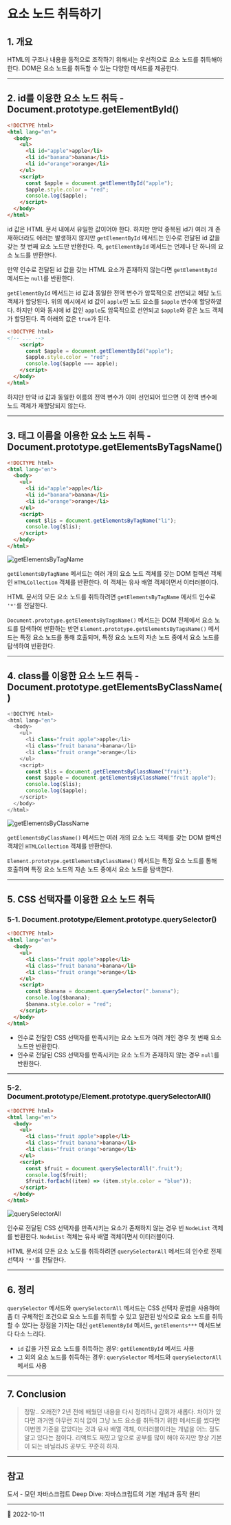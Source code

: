 # 요소 노드 취득하기

## 1. 개요

HTML의 구조나 내용을 동적으로 조작하기 위해서는 우선적으로 요소 노드를 취득해야 한다. DOM은 요소 노드를 취득할 수 있는 다양한 메서드를 제공한다.

---

## 2. id를 이용한 요소 노드 취득 - Document.prototype.getElementById()

```html
<!DOCTYPE html>
<html lang="en">
  <body>
    <ul>
      <li id="apple">apple</li>
      <li id="banana">banana</li>
      <li id="orange">orange</li>
    </ul>
    <script>
      const $apple = document.getElementById("apple");
      $apple.style.color = "red";
      console.log($apple);
    </script>
  </body>
</html>
```

id 값은 HTML 문서 내에서 유일한 값이어야 한다. 하지만 만약 중복된 id가 여러 개 존재하더라도 에러는 발생하지 않지만 `getElementById` 메서드는 인수로 전달된 id 값을 갖는 첫 번째 요소 노드만 반환한다. 즉, `getElementById` 메서드는 언제나 단 하나의 요소 노드를 반환한다.

만약 인수로 전달된 id 값을 갖는 HTML 요소가 존재하지 않는다면 `getElementById` 메서드는 `null`를 반환한다.

`getElementById` 메서드는 id 값과 동일한 전역 변수가 암묵적으로 선언되고 해당 노드 객체가 할당된다. 위의 예시에서 id 값이 `apple`인 노드 요소를 `$apple` 변수에 할당하였다. 하지만 이와 동시에 id 값인 `apple`도 암묵적으로 선언되고 `$apple`와 같은 노드 객체가 할당된다. 즉 아래의 값은 `true`가 된다.

```html
<!DOCTYPE html>
<!-- ... -->
    <script>
      const $apple = document.getElementById("apple");
      $apple.style.color = "red";
      console.log($apple === apple);
    </script>
  </body>
</html>
```

하지만 만약 id 값과 동일한 이름의 전역 변수가 이미 선언되어 있으면 이 전역 변수에 노드 객체가 재할당되지 않는다.

---

## 3. 태그 이름을 이용한 요소 노드 취득 - Document.prototype.getElementsByTagsName()

```html
<!DOCTYPE html>
<html lang="en">
  <body>
    <ul>
      <li id="apple">apple</li>
      <li id="banana">banana</li>
      <li id="orange">orange</li>
    </ul>
    <script>
      const $lis = document.getElementsByTagName("li");
      console.log($lis);
    </script>
  </body>
</html>
```

![getElementsByTagName](/image/JS/DOM/GetElementNode/getElementsByTagsName.png)

`getElementsByTagName` 메서드는 여러 개의 요소 노드 객체를 갖는 DOM 컬렉션 객체인 `HTMLCollection` 객체를 반환한다. 이 객체는 유사 배열 객체이면서 이터러블이다.

HTML 문서의 모든 요소 노드를 취득하려면 `getElementsByTagName` 메서드 인수로 `'*'`를 전달한다.

`Document.prototype.getElementsByTagsName()` 메서드는 DOM 전체에서 요소 노드를 탐색하여 반환하는 반면 `Element.prototype.getElementsByTagsName()` 메서드는 특정 요소 노드를 통해 호출되며, 특정 요소 노드의 자손 노드 중에서 요소 노드를 탐색하여 반환한다.

---

## 4. class를 이용한 요소 노드 취득 - Document.prototype.getElementsByClassName()

```javascript
<!DOCTYPE html>
<html lang="en">
  <body>
    <ul>
      <li class="fruit apple">apple</li>
      <li class="fruit banana">banana</li>
      <li class="fruit orange">orange</li>
    </ul>
    <script>
      const $lis = document.getElementsByClassName("fruit");
      const $apple = document.getElementsByClassName("fruit apple");
      console.log($lis);
      console.log($apple);
    </script>
  </body>
</html>
```

![getElementsByClassName](/image/JS/DOM/GetElementNode/getElementsByClassName.png)

`getElementsByClassName()` 메서드는 여러 개의 요소 노드 객체를 갖는 DOM 컬렉션 객체인 `HTMLCollection` 객체를 반환한다.

`Element.prototype.getElementsByClassName()` 메서드는 특정 요소 노드를 통해 호출하며 특정 요소 노드의 자손 노드 중에서 요소 노드를 탐색한다.

---

## 5. CSS 선택자를 이용한 요소 노드 취득

### 5-1. Document.prototype/Element.prototype.querySelector()

```html
<!DOCTYPE html>
<html lang="en">
  <body>
    <ul>
      <li class="fruit apple">apple</li>
      <li class="fruit banana">banana</li>
      <li class="fruit orange">orange</li>
    </ul>
    <script>
      const $banana = document.querySelector(".banana");
      console.log($banana);
      $banana.style.color = "red";
    </script>
  </body>
</html>
```

- 인수로 전달한 CSS 선택자를 만족시키는 요소 노드가 여려 개인 경우 첫 번째 요소 노드만 반환한다.
- 인수로 전달된 CSS 선택자를 만족시키는 요소 노드가 존재하지 않는 경우 `null`를 반환한다.

---

### 5-2. Document.prototype/Element.prototype.querySelectorAll()

```html
<!DOCTYPE html>
<html lang="en">
  <body>
    <ul>
      <li class="fruit apple">apple</li>
      <li class="fruit banana">banana</li>
      <li class="fruit orange">orange</li>
    </ul>
    <script>
      const $fruit = document.querySelectorAll(".fruit");
      console.log($fruit);
      $fruit.forEach((item) => (item.style.color = "blue"));
    </script>
  </body>
</html>
```

![querySelectorAll](/image/JS/DOM/GetElementNode/querySelectorAll.png)

인수로 전달된 CSS 선택자를 만족시키는 요소가 존재하지 않는 경우 빈 `NodeList` 객체를 반환한다. `NodeList` 객체는 유사 배열 객체이면서 이터러블이다.

HTML 문서의 모든 요소 노도를 취득하려면 `querySelectorAll` 메서드의 인수로 전체 선택자 `'*'`를 전달한다.

---

## 6. 정리

`querySelector` 메서드와 `querySelectorAll` 메서드는 CSS 선택자 문법을 사용하여 좀 더 구체적인 조건으로 요소 노드를 취득할 수 있고 일관된 방식으로 요소 노드를 취득할 수 있다는 장점을 가지는 대신 `getElementById` 메서드, `getElements***` 메서드보다 다소 느리다.

- `id` 값을 가진 요소 노드를 취득하는 경우: `getElementById` 메서드 사용
- 그 외의 요소 노드를 취득하는 경우: `querySelector` 메서드와 `querySelectorAll` 메서드 사용

---

## 7. Conclusion

> 정말.. 오래전? 2년 전에 배웠던 내용을 다시 정리하니 감회가 새롭다. 차이가 있다면 과거엔 아무런 지식 없이 그냥 노드 요소를 취득하기 위한 메서드를 썼다면 이번엔 기준을 잡았다는 것과 유사 배열 객체, 이터러블이라는 개념을 어느 정도 알고 있다는 점이다. 리액트도 재밌고 앞으로 공부를 많이 해야 하지만 항상 기본이 되는 바닐라JS 공부도 꾸준히 하자.

---

## 참고

도서 - 모던 자바스크립트 Deep Dive: 자바스크립트의 기본 개념과 동작 원리

---

📅 2022-10-11
